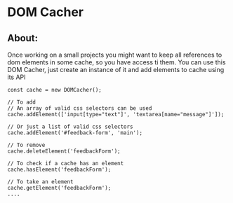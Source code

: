 # DOM Cacher
## About:
Once working on a small projects you might want to keep all references to dom elements in some cache, so you have access ti them.
You can use this DOM Cacher, just create an instance of it and add elements to cache using its API

```
const cache = new DOMCacher();

// To add
// An array of valid css selectors can be used
cache.addElement(['input[type="text"]', 'textarea[name="message"]']);

// Or just a list of valid css selectors
cache.addElement('#feedback-form', 'main');

// To remove
cache.deleteElement('feedbackForm');

// To check if a cache has an element
cache.hasElement('feedbackForm');

// To take an element
cache.getElement('feedbackForm');
....

```